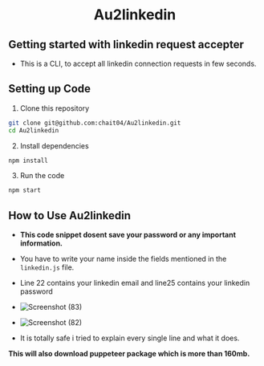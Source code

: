 <h1 align="center">Au2linkedin</h1>

## Getting started with linkedin request accepter

- This is a CLI, to accept all linkedin connection requests in few seconds.

## Setting up Code

1. Clone this repository

```bash
git clone git@github.com:chait04/Au2linkedin.git
cd Au2linkedin
```

2. Install dependencies

```bash
npm install
```

3. Run the code

```bash
npm start
```

## How to Use Au2linkedin

- <Strong>This code snippet dosent save your password or any important information.</strong>
- You have to write your name inside the fields mentioned in the <code>linkedin.js</code> file.
- Line 22 contains your linkedin email and line25 contains your linkedin password
- ![Screenshot (83)](https://user-images.githubusercontent.com/59140343/119835045-1bb98800-bf1e-11eb-9cec-f70f5ab9700c.png)
- ![Screenshot (82)](https://user-images.githubusercontent.com/59140343/119835084-22e09600-bf1e-11eb-826f-72440b5a6f45.png)

- It is totally safe i tried to explain every single line and what it does.

<strong>This will also download puppeteer package which is more than 160mb.</strong>
